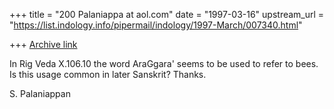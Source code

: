 +++
title = "200 Palaniappa at aol.com"
date = "1997-03-16"
upstream_url = "https://list.indology.info/pipermail/indology/1997-March/007340.html"

+++
[Archive link](https://list.indology.info/pipermail/indology/1997-March/007340.html)

In Rig Veda X.106.10 the word AraGgara' seems to be used to refer to bees. Is
this usage common in later Sanskrit? Thanks.

S. Palaniappan  




